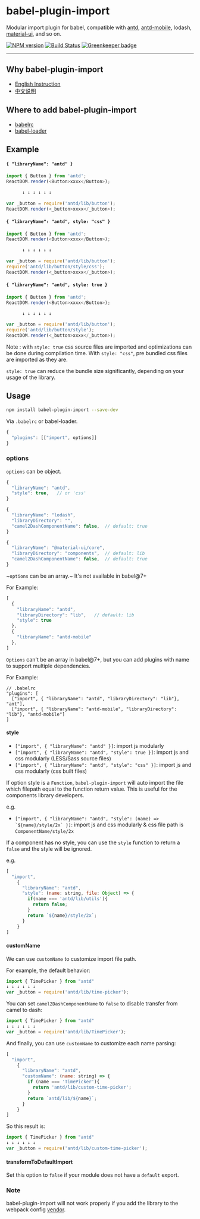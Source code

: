 # babel-plugin-import

Modular import plugin for babel, compatible with [antd](https://github.com/ant-design/ant-design), [antd-mobile](https://github.com/ant-design/ant-design-mobile), lodash, [material-ui](http://material-ui.com/), and so on.

[![NPM version](https://img.shields.io/npm/v/babel-plugin-import.svg?style=flat)](https://npmjs.org/package/babel-plugin-import)
[![Build Status](https://img.shields.io/travis/ant-design/babel-plugin-import.svg?style=flat)](https://travis-ci.org/ant-design/babel-plugin-import) [![Greenkeeper badge](https://badges.greenkeeper.io/ant-design/babel-plugin-import.svg)](https://greenkeeper.io/)

----

## Why babel-plugin-import

- [English Instruction](https://ant.design/docs/react/getting-started#Import-on-Demand)
- [中文说明](https://ant.design/docs/react/getting-started-cn#%E6%8C%89%E9%9C%80%E5%8A%A0%E8%BD%BD)

## Where to add babel-plugin-import

- [babelrc](https://babeljs.io/docs/usage/babelrc/)
- [babel-loader](https://github.com/babel/babel-loader)

## Example

#### `{ "libraryName": "antd" }`

```javascript
import { Button } from 'antd';
ReactDOM.render(<Button>xxxx</Button>);

      ↓ ↓ ↓ ↓ ↓ ↓
      
var _button = require('antd/lib/button');
ReactDOM.render(<_button>xxxx</_button>);
```

#### `{ "libraryName": "antd", style: "css" }`

```javascript
import { Button } from 'antd';
ReactDOM.render(<Button>xxxx</Button>);

      ↓ ↓ ↓ ↓ ↓ ↓
      
var _button = require('antd/lib/button');
require('antd/lib/button/style/css');
ReactDOM.render(<_button>xxxx</_button>);
```

#### `{ "libraryName": "antd", style: true }`

```javascript
import { Button } from 'antd';
ReactDOM.render(<Button>xxxx</Button>);

      ↓ ↓ ↓ ↓ ↓ ↓
      
var _button = require('antd/lib/button');
require('antd/lib/button/style');
ReactDOM.render(<_button>xxxx</_button>);
```

Note : with `style: true` css source files are imported and optimizations can be done during compilation time. With `style: "css"`, pre bundled css files are imported as they are.  

`style: true` can reduce the bundle size significantly, depending on your usage of the library.

## Usage

```bash
npm install babel-plugin-import --save-dev
```

Via `.babelrc` or babel-loader.

```js
{
  "plugins": [["import", options]]
}
```

### options

`options` can be object.

```javascript
{
  "libraryName": "antd",
  "style": true,   // or 'css'
}
```

```javascript
{
  "libraryName": "lodash",
  "libraryDirectory": "",
  "camel2DashComponentName": false,  // default: true
}
```

```javascript
{
  "libraryName": "@material-ui/core",
  "libraryDirectory": "components",  // default: lib
  "camel2DashComponentName": false,  // default: true
}
```

~`options` can be an array.~ It's not available in babel@7+

For Example: 

```javascript
[
  {
    "libraryName": "antd",
    "libraryDirectory": "lib",   // default: lib
    "style": true
  },
  {
    "libraryName": "antd-mobile"
  },
]
```
`Options` can't be an array in babel@7+, but you can add plugins with name to support multiple dependencies.

For Example:

```javascrit
// .babelrc
"plugins": [
  ["import", { "libraryName": "antd", "libraryDirectory": "lib"}, "ant"],
  ["import", { "libraryName": "antd-mobile", "libraryDirectory": "lib"}, "antd-mobile"]
]
```

#### style

- `["import", { "libraryName": "antd" }]`: import js modularly
- `["import", { "libraryName": "antd", "style": true }]`: import js and css modularly (LESS/Sass source files)
- `["import", { "libraryName": "antd", "style": "css" }]`: import js and css modularly (css built files)

If option style is a `Function`, `babel-plugin-import` will auto import the file which filepath equal to the function return value. This is useful for the components library developers.

e.g. 
- ``["import", { "libraryName": "antd", "style": (name) => `${name}/style/2x` }]``: import js and css modularly & css file path is `ComponentName/style/2x`

If a component has no style, you can use the `style` function to return a `false` and the style will be ignored.

e.g. 
```js
[
  "import", 
    { 
      "libraryName": "antd", 
      "style": (name: string, file: Object) => {
        if(name === 'antd/lib/utils'){
          return false;
        }
        return `${name}/style/2x`;
      }
    }
]
```

#### customName

We can use `customName` to customize import file path.

For example, the default behavior:

```typescript
import { TimePicker } from "antd"
↓ ↓ ↓ ↓ ↓ ↓
var _button = require('antd/lib/time-picker');
```

You can set `camel2DashComponentName` to `false` to disable transfer from camel to dash:

```typescript
import { TimePicker } from "antd"
↓ ↓ ↓ ↓ ↓ ↓
var _button = require('antd/lib/TimePicker');
```

And finally, you can use `customName` to customize each name parsing:

```js
[
  "import", 
    { 
      "libraryName": "antd", 
      "customName": (name: string) => {
        if (name === 'TimePicker'){
          return 'antd/lib/custom-time-picker';
        }
        return `antd/lib/${name}`;
      }
    }
]
```

So this result is:

```typescript
import { TimePicker } from "antd"
↓ ↓ ↓ ↓ ↓ ↓
var _button = require('antd/lib/custom-time-picker');
```

#### transformToDefaultImport

Set this option to `false` if your module does not have a `default` export.

### Note

babel-plugin-import will not work properly if you add the library to the webpack config [vendor](https://webpack.github.io/docs/code-splitting.html#split-app-and-vendor-code). 
